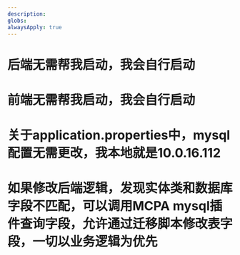 ```yaml
---
description: 
globs: 
alwaysApply: true
---
```


# 后端无需帮我启动，我会自行启动
# 前端无需帮我启动，我会自行启动
# 关于application.properties中，mysql配置无需更改，我本地就是10.0.16.112
# 如果修改后端逻辑，发现实体类和数据库字段不匹配，可以调用MCPA mysql插件查询字段，允许通过迁移脚本修改表字段，一切以业务逻辑为优先
